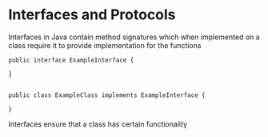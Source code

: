 # Interfaces and Protocols 


Interfaces in Java contain method signatures which when implemented on a class require it to provide implementation for the functions


```
public interface ExampleInterface {

}


public class ExampleClass implements ExampleInterface {

}
```


Interfaces ensure that a class has certain functionality
